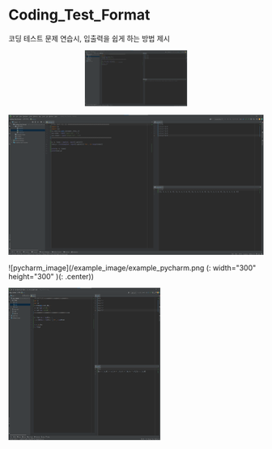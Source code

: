 # Coding_Test_Format
코딩 테스트 문제 연습시, 입출력을 쉽게 하는 방법 제시


<p align="center">
  <img width="40%" height="40%" src="https://github.com/RoBoTics-JHJ/Coding_Test_Format/blob/main/example_image/example_pycharm.png">
</p>

![pycharm_image](/example_image/example_pycharm.png)

![pycharm_image](/example_image/example_pycharm.png (: width="300" height="300" )(: .center))

<img src="/example_image/example_pycharm.png" width="300" height="300">
